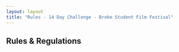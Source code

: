 ```yaml
---
layout: layout
title: "Rules - 14 Day Challenge - Broke Student Film Festival"
---
```


## Rules & Regulations